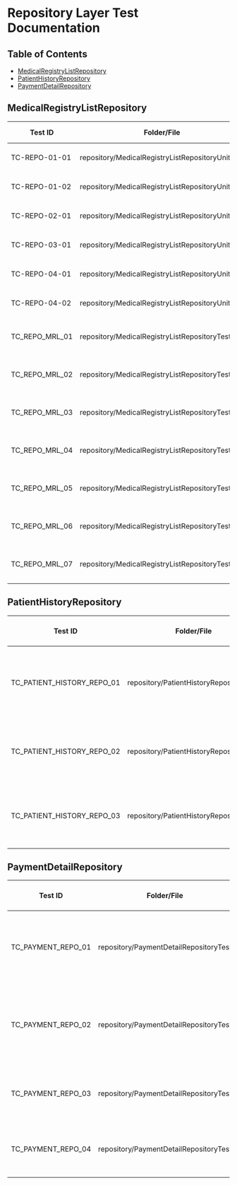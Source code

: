 # Repository Layer Test Documentation

## Table of Contents
- [MedicalRegistryListRepository](#medicalregistrylistrepository)
- [PatientHistoryRepository](#patienthistoryrepository)
- [PaymentDetailRepository](#paymentdetailrepository)

## MedicalRegistryListRepository

| Test ID | Folder/File | Function Name | Test Case Objective | Input | Expected Output | Test Result | Notes |
|---------|-------------|---------------|---------------------|-------|-----------------|-------------|-------|
| TC-REPO-01-01 | repository/MedicalRegistryListRepositoryUnitTest | findMRLByUserAndSchedule | Kiểm tra phương thức findMRLByUserAndSchedule hoạt động đúng khi có phiếu khám | User và Schedule hợp lệ | Trả về đối tượng MedicalRegistryList đúng | Pass | Sử dụng Mockito để giả lập repository |
| TC-REPO-01-02 | repository/MedicalRegistryListRepositoryUnitTest | findMRLByUserAndSchedule | Kiểm tra phương thức findMRLByUserAndSchedule hoạt động đúng khi không có phiếu khám | User và Schedule không có phiếu khám | Trả về null | Pass | Sử dụng Mockito để giả lập repository |
| TC-REPO-02-01 | repository/MedicalRegistryListRepositoryUnitTest | findByUser | Kiểm tra phương thức findByUser hoạt động đúng | User hợp lệ | Trả về danh sách MedicalRegistryList của user | Pass | Sử dụng Mockito để giả lập repository |
| TC-REPO-03-01 | repository/MedicalRegistryListRepositoryUnitTest | findByScheduleAndStatusIsApproved | Kiểm tra phương thức findByScheduleAndStatusIsApproved hoạt động đúng | Năm, tháng, ngày và trạng thái hợp lệ | Trả về danh sách MedicalRegistryList phù hợp | Pass | Sử dụng Mockito để giả lập repository |
| TC-REPO-04-01 | repository/MedicalRegistryListRepositoryUnitTest | findById | Kiểm tra phương thức findById hoạt động đúng khi tìm thấy phiếu khám | ID hợp lệ | Trả về đối tượng MedicalRegistryList đúng | Pass | Sử dụng Mockito để giả lập repository |
| TC-REPO-04-02 | repository/MedicalRegistryListRepositoryUnitTest | findById | Kiểm tra phương thức findById hoạt động đúng khi không tìm thấy phiếu khám | ID không tồn tại | Trả về null | Pass | Sử dụng Mockito để giả lập repository |
| TC_REPO_MRL_01 | repository/MedicalRegistryListRepositoryTest | statsUserMrlAndMeHistory | Kiểm tra thống kê lịch sử khám bệnh của người dùng | User với phiếu đăng ký khám bệnh và phiếu khám bệnh | Danh sách MrlAndMeHistoryDto với dữ liệu chính xác | Pass | Sử dụng database thật với @Rollback(true) |
| TC_REPO_MRL_02 | repository/MedicalRegistryListRepositoryTest | statsPaymentPhase1History | Kiểm tra thống kê lịch sử thanh toán giai đoạn 1 | User với phiếu đăng ký khám bệnh và thanh toán | Danh sách PaymentHistoryDto với dữ liệu chính xác | Pass | Sử dụng database thật với @Rollback(true) |
| TC_REPO_MRL_03 | repository/MedicalRegistryListRepositoryTest | countMRLByScheduleAndStatuses | Kiểm tra đếm số lượng phiếu đăng ký theo lịch và trạng thái | Schedule và danh sách StatusIsApproved | Số lượng phiếu đăng ký phù hợp | Pass | Sử dụng database thật với @Rollback(true) |
| TC_REPO_MRL_04 | repository/MedicalRegistryListRepositoryTest | findByScheduleAndStatusIsApproved | Kiểm tra tìm phiếu đăng ký theo lịch và trạng thái | Năm, tháng, ngày và trạng thái | Danh sách phiếu đăng ký phù hợp | Pass | Sử dụng database thật với @Rollback(true) |
| TC_REPO_MRL_05 | repository/MedicalRegistryListRepositoryTest | findByScheduleAndStatusIsApproved2 | Kiểm tra tìm phiếu đăng ký theo lịch và trạng thái (phương thức 2) | Schedule và StatusIsApproved | Danh sách phiếu đăng ký phù hợp | Pass | Sử dụng database thật với @Rollback(true) |
| TC_REPO_MRL_06 | repository/MedicalRegistryListRepositoryTest | findUniqueUser | Kiểm tra tìm người dùng duy nhất theo lịch và trạng thái | Schedule và StatusIsApproved | Danh sách User duy nhất | Pass | Sử dụng database thật với @Rollback(true) |
| TC_REPO_MRL_07 | repository/MedicalRegistryListRepositoryTest | findByAnyKey | Kiểm tra tìm phiếu đăng ký theo từ khóa | Từ khóa tìm kiếm | Danh sách phiếu đăng ký phù hợp | Pass | Sử dụng database thật với @Rollback(true) |

## PatientHistoryRepository

| Test ID | Folder/File | Function Name | Test Case Objective | Input | Expected Output | Test Result | Notes |
|---------|-------------|---------------|---------------------|-------|-----------------|-------------|-------|
| TC_PATIENT_HISTORY_REPO_01 | repository/PatientHistoryRepositoryTest | statsUserMrlAndMeHistory | Kiểm tra truy vấn thống kê lịch sử khám bệnh của người dùng | Đối tượng User | Danh sách MrlAndMeHistoryDto chứa thống kê lịch sử bệnh nhân | Pass | Sử dụng cơ sở dữ liệu thật với @Rollback |
| TC_PATIENT_HISTORY_REPO_02 | repository/PatientHistoryRepositoryTest | statsPaymentPhase1History | Kiểm tra truy vấn thống kê lịch sử thanh toán giai đoạn 1 | Đối tượng User | Danh sách PaymentHistoryDto chứa thống kê thanh toán | Pass | Sử dụng cơ sở dữ liệu thật với @Rollback |
| TC_PATIENT_HISTORY_REPO_03 | repository/PatientHistoryRepositoryTest | statsPaymentPhase2History | Kiểm tra truy vấn thống kê lịch sử thanh toán giai đoạn 2 | Đối tượng User | Danh sách PaymentHistoryDto chứa thống kê thanh toán | Pass | Sử dụng cơ sở dữ liệu thật với @Rollback |

## PaymentDetailRepository

| Test ID | Folder/File | Function Name | Test Case Objective | Input | Expected Output | Test Result | Notes |
|---------|-------------|---------------|---------------------|-------|-----------------|-------------|-------|
| TC_PAYMENT_REPO_01 | repository/PaymentDetailRepositoryTest | findByMrl | Kiểm tra tìm chi tiết thanh toán giai đoạn 1 theo phiếu đăng ký | Đối tượng MedicalRegistryList | Đối tượng PaymentDetailPhase1 tương ứng | Pass | Sử dụng cơ sở dữ liệu thật với @Rollback |
| TC_PAYMENT_REPO_02 | repository/PaymentDetailRepositoryTest | findByMe | Kiểm tra tìm chi tiết thanh toán giai đoạn 2 theo phiếu khám bệnh | Đối tượng MedicalExamination | Đối tượng PaymentDetailPhase2 tương ứng | Pass | Sử dụng cơ sở dữ liệu thật với @Rollback |
| TC_PAYMENT_REPO_03 | repository/PaymentDetailRepositoryTest | statsPaymentPhase1History | Kiểm tra thống kê lịch sử thanh toán giai đoạn 1 | Đối tượng User | Danh sách PaymentHistoryDto với dữ liệu chính xác | Pass | Sử dụng cơ sở dữ liệu thật với @Rollback |
| TC_PAYMENT_REPO_04 | repository/PaymentDetailRepositoryTest | statsPaymentPhase2History | Kiểm tra thống kê lịch sử thanh toán giai đoạn 2 | Đối tượng User | Danh sách PaymentHistoryDto với dữ liệu chính xác | Pass | Sử dụng cơ sở dữ liệu thật với @Rollback |
